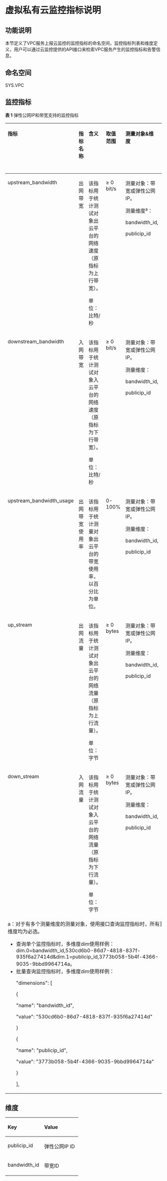 # 虚拟私有云监控指标说明<a name="eip_api06_0003"></a>

## 功能说明<a name="zh-cn_topic_0201534136_section45043704193247"></a>

本节定义了VPC服务上报云监控的监控指标的命名空间，监控指标列表和维度定义，用户可以通过云监控提供的API接口来检索VPC服务产生的监控指标和告警信息。

## 命名空间<a name="zh-cn_topic_0201534136_section20626347193247"></a>

SYS.VPC

## 监控指标<a name="zh-cn_topic_0201534136_section4222089193247"></a>

**表 1**  弹性公网IP和带宽支持的监控指标

<a name="zh-cn_topic_0201534136_table6444895193247"></a>
<table><thead align="left"><tr id="zh-cn_topic_0201534136_zh-cn_topic_0118498910_zh-cn_topic_0024607920_row17328334193247"><th class="cellrowborder" valign="top" width="14.98850114988501%" id="mcps1.2.7.1.1"><p id="zh-cn_topic_0201534136_zh-cn_topic_0118498910_zh-cn_topic_0024607920_p61417783193247"><a name="zh-cn_topic_0201534136_zh-cn_topic_0118498910_zh-cn_topic_0024607920_p61417783193247"></a><a name="zh-cn_topic_0201534136_zh-cn_topic_0118498910_zh-cn_topic_0024607920_p61417783193247"></a>指标</p>
</th>
<th class="cellrowborder" valign="top" width="10.528947105289472%" id="mcps1.2.7.1.2"><p id="zh-cn_topic_0201534136_zh-cn_topic_0118498910_zh-cn_topic_0024607920_p8784488193247"><a name="zh-cn_topic_0201534136_zh-cn_topic_0118498910_zh-cn_topic_0024607920_p8784488193247"></a><a name="zh-cn_topic_0201534136_zh-cn_topic_0118498910_zh-cn_topic_0024607920_p8784488193247"></a>指标名称</p>
</th>
<th class="cellrowborder" valign="top" width="21.697830216978303%" id="mcps1.2.7.1.3"><p id="zh-cn_topic_0201534136_zh-cn_topic_0118498910_zh-cn_topic_0024607920_p40454922193247"><a name="zh-cn_topic_0201534136_zh-cn_topic_0118498910_zh-cn_topic_0024607920_p40454922193247"></a><a name="zh-cn_topic_0201534136_zh-cn_topic_0118498910_zh-cn_topic_0024607920_p40454922193247"></a>含义</p>
</th>
<th class="cellrowborder" valign="top" width="12.278772122787721%" id="mcps1.2.7.1.4"><p id="zh-cn_topic_0201534136_zh-cn_topic_0118498910_zh-cn_topic_0024607920_p55623236193247"><a name="zh-cn_topic_0201534136_zh-cn_topic_0118498910_zh-cn_topic_0024607920_p55623236193247"></a><a name="zh-cn_topic_0201534136_zh-cn_topic_0118498910_zh-cn_topic_0024607920_p55623236193247"></a>取值范围</p>
</th>
<th class="cellrowborder" valign="top" width="21.347865213478652%" id="mcps1.2.7.1.5"><p id="zh-cn_topic_0201534136_zh-cn_topic_0118498910_zh-cn_topic_0024607920_p9188287193247"><a name="zh-cn_topic_0201534136_zh-cn_topic_0118498910_zh-cn_topic_0024607920_p9188287193247"></a><a name="zh-cn_topic_0201534136_zh-cn_topic_0118498910_zh-cn_topic_0024607920_p9188287193247"></a>测量对象&amp;维度</p>
</th>
<th class="cellrowborder" valign="top" width="19.15808419158084%" id="mcps1.2.7.1.6"><p id="zh-cn_topic_0201534136_zh-cn_topic_0118498910_p116611739175520"><a name="zh-cn_topic_0201534136_zh-cn_topic_0118498910_p116611739175520"></a><a name="zh-cn_topic_0201534136_zh-cn_topic_0118498910_p116611739175520"></a>监控周期（原始指标）</p>
</th>
</tr>
</thead>
<tbody><tr id="zh-cn_topic_0201534136_zh-cn_topic_0118498910_zh-cn_topic_0024607920_row173875718321"><td class="cellrowborder" valign="top" width="14.98850114988501%" headers="mcps1.2.7.1.1 "><p id="zh-cn_topic_0201534136_zh-cn_topic_0118498910_zh-cn_topic_0024607920_p131326819339"><a name="zh-cn_topic_0201534136_zh-cn_topic_0118498910_zh-cn_topic_0024607920_p131326819339"></a><a name="zh-cn_topic_0201534136_zh-cn_topic_0118498910_zh-cn_topic_0024607920_p131326819339"></a>upstream_bandwidth</p>
</td>
<td class="cellrowborder" valign="top" width="10.528947105289472%" headers="mcps1.2.7.1.2 "><p id="zh-cn_topic_0201534136_zh-cn_topic_0118498910_zh-cn_topic_0024607920_p7133182333"><a name="zh-cn_topic_0201534136_zh-cn_topic_0118498910_zh-cn_topic_0024607920_p7133182333"></a><a name="zh-cn_topic_0201534136_zh-cn_topic_0118498910_zh-cn_topic_0024607920_p7133182333"></a>出网带宽</p>
</td>
<td class="cellrowborder" valign="top" width="21.697830216978303%" headers="mcps1.2.7.1.3 "><p id="zh-cn_topic_0201534136_zh-cn_topic_0118498910_p179215408321"><a name="zh-cn_topic_0201534136_zh-cn_topic_0118498910_p179215408321"></a><a name="zh-cn_topic_0201534136_zh-cn_topic_0118498910_p179215408321"></a>该指标用于统计测试对象出云平台的网络速度（原指标为上行带宽）。</p>
<p id="zh-cn_topic_0201534136_zh-cn_topic_0118498910_p478910501515"><a name="zh-cn_topic_0201534136_zh-cn_topic_0118498910_p478910501515"></a><a name="zh-cn_topic_0201534136_zh-cn_topic_0118498910_p478910501515"></a>单位：比特/秒</p>
</td>
<td class="cellrowborder" valign="top" width="12.278772122787721%" headers="mcps1.2.7.1.4 "><p id="zh-cn_topic_0201534136_zh-cn_topic_0118498910_p16856133111520"><a name="zh-cn_topic_0201534136_zh-cn_topic_0118498910_p16856133111520"></a><a name="zh-cn_topic_0201534136_zh-cn_topic_0118498910_p16856133111520"></a>≥ 0 bit/s</p>
</td>
<td class="cellrowborder" valign="top" width="21.347865213478652%" headers="mcps1.2.7.1.5 "><p id="zh-cn_topic_0201534136_zh-cn_topic_0118498910_p14941182731011"><a name="zh-cn_topic_0201534136_zh-cn_topic_0118498910_p14941182731011"></a><a name="zh-cn_topic_0201534136_zh-cn_topic_0118498910_p14941182731011"></a>测量对象：带宽或弹性公网IP。</p>
<p id="zh-cn_topic_0201534136_zh-cn_topic_0118498910_p2094120273109"><a name="zh-cn_topic_0201534136_zh-cn_topic_0118498910_p2094120273109"></a><a name="zh-cn_topic_0201534136_zh-cn_topic_0118498910_p2094120273109"></a>测量维度<sup id="zh-cn_topic_0201534136_zh-cn_topic_0118498910_sup18702181191517"><a name="zh-cn_topic_0201534136_zh-cn_topic_0118498910_sup18702181191517"></a><a name="zh-cn_topic_0201534136_zh-cn_topic_0118498910_sup18702181191517"></a>a</sup>：</p>
<p id="zh-cn_topic_0201534136_zh-cn_topic_0118498910_p394132711018"><a name="zh-cn_topic_0201534136_zh-cn_topic_0118498910_p394132711018"></a><a name="zh-cn_topic_0201534136_zh-cn_topic_0118498910_p394132711018"></a>bandwidth_id,</p>
<p id="zh-cn_topic_0201534136_zh-cn_topic_0118498910_p994111271109"><a name="zh-cn_topic_0201534136_zh-cn_topic_0118498910_p994111271109"></a><a name="zh-cn_topic_0201534136_zh-cn_topic_0118498910_p994111271109"></a>publicip_id</p>
</td>
<td class="cellrowborder" valign="top" width="19.15808419158084%" headers="mcps1.2.7.1.6 "><p id="zh-cn_topic_0201534136_zh-cn_topic_0118498910_p1166213397559"><a name="zh-cn_topic_0201534136_zh-cn_topic_0118498910_p1166213397559"></a><a name="zh-cn_topic_0201534136_zh-cn_topic_0118498910_p1166213397559"></a>1分钟</p>
</td>
</tr>
<tr id="zh-cn_topic_0201534136_zh-cn_topic_0118498910_zh-cn_topic_0024607920_row2515145493216"><td class="cellrowborder" valign="top" width="14.98850114988501%" headers="mcps1.2.7.1.1 "><p id="zh-cn_topic_0201534136_zh-cn_topic_0118498910_zh-cn_topic_0024607920_p131416813315"><a name="zh-cn_topic_0201534136_zh-cn_topic_0118498910_zh-cn_topic_0024607920_p131416813315"></a><a name="zh-cn_topic_0201534136_zh-cn_topic_0118498910_zh-cn_topic_0024607920_p131416813315"></a>downstream_bandwidth</p>
</td>
<td class="cellrowborder" valign="top" width="10.528947105289472%" headers="mcps1.2.7.1.2 "><p id="zh-cn_topic_0201534136_zh-cn_topic_0118498910_zh-cn_topic_0024607920_p18143178133311"><a name="zh-cn_topic_0201534136_zh-cn_topic_0118498910_zh-cn_topic_0024607920_p18143178133311"></a><a name="zh-cn_topic_0201534136_zh-cn_topic_0118498910_zh-cn_topic_0024607920_p18143178133311"></a>入网带宽</p>
</td>
<td class="cellrowborder" valign="top" width="21.697830216978303%" headers="mcps1.2.7.1.3 "><p id="zh-cn_topic_0201534136_zh-cn_topic_0118498910_p14794440113211"><a name="zh-cn_topic_0201534136_zh-cn_topic_0118498910_p14794440113211"></a><a name="zh-cn_topic_0201534136_zh-cn_topic_0118498910_p14794440113211"></a>该指标用于统计测试对象入云平台的网络速度（原指标为下行带宽）。</p>
<p id="zh-cn_topic_0201534136_zh-cn_topic_0118498910_p1561138115211"><a name="zh-cn_topic_0201534136_zh-cn_topic_0118498910_p1561138115211"></a><a name="zh-cn_topic_0201534136_zh-cn_topic_0118498910_p1561138115211"></a>单位：比特/秒</p>
</td>
<td class="cellrowborder" valign="top" width="12.278772122787721%" headers="mcps1.2.7.1.4 "><p id="zh-cn_topic_0201534136_zh-cn_topic_0118498910_p1785863115157"><a name="zh-cn_topic_0201534136_zh-cn_topic_0118498910_p1785863115157"></a><a name="zh-cn_topic_0201534136_zh-cn_topic_0118498910_p1785863115157"></a>≥ 0 bit/s</p>
</td>
<td class="cellrowborder" valign="top" width="21.347865213478652%" headers="mcps1.2.7.1.5 "><p id="zh-cn_topic_0201534136_zh-cn_topic_0118498910_p19445113119103"><a name="zh-cn_topic_0201534136_zh-cn_topic_0118498910_p19445113119103"></a><a name="zh-cn_topic_0201534136_zh-cn_topic_0118498910_p19445113119103"></a>测量对象：带宽或弹性公网IP。</p>
<p id="zh-cn_topic_0201534136_zh-cn_topic_0118498910_p344623181019"><a name="zh-cn_topic_0201534136_zh-cn_topic_0118498910_p344623181019"></a><a name="zh-cn_topic_0201534136_zh-cn_topic_0118498910_p344623181019"></a>测量维度：</p>
<p id="zh-cn_topic_0201534136_zh-cn_topic_0118498910_p5446831151014"><a name="zh-cn_topic_0201534136_zh-cn_topic_0118498910_p5446831151014"></a><a name="zh-cn_topic_0201534136_zh-cn_topic_0118498910_p5446831151014"></a>bandwidth_id,</p>
<p id="zh-cn_topic_0201534136_zh-cn_topic_0118498910_p1544693151019"><a name="zh-cn_topic_0201534136_zh-cn_topic_0118498910_p1544693151019"></a><a name="zh-cn_topic_0201534136_zh-cn_topic_0118498910_p1544693151019"></a>publicip_id</p>
</td>
<td class="cellrowborder" valign="top" width="19.15808419158084%" headers="mcps1.2.7.1.6 "><p id="zh-cn_topic_0201534136_zh-cn_topic_0118498910_p2662133918557"><a name="zh-cn_topic_0201534136_zh-cn_topic_0118498910_p2662133918557"></a><a name="zh-cn_topic_0201534136_zh-cn_topic_0118498910_p2662133918557"></a>1分钟</p>
</td>
</tr>
<tr id="zh-cn_topic_0201534136_zh-cn_topic_0118498910_row79444328013"><td class="cellrowborder" valign="top" width="14.98850114988501%" headers="mcps1.2.7.1.1 "><p id="zh-cn_topic_0201534136_zh-cn_topic_0118498910_p131111534104"><a name="zh-cn_topic_0201534136_zh-cn_topic_0118498910_p131111534104"></a><a name="zh-cn_topic_0201534136_zh-cn_topic_0118498910_p131111534104"></a>upstream_bandwidth_usage</p>
</td>
<td class="cellrowborder" valign="top" width="10.528947105289472%" headers="mcps1.2.7.1.2 "><p id="zh-cn_topic_0201534136_zh-cn_topic_0118498910_p1511110341407"><a name="zh-cn_topic_0201534136_zh-cn_topic_0118498910_p1511110341407"></a><a name="zh-cn_topic_0201534136_zh-cn_topic_0118498910_p1511110341407"></a>出网带宽使用率</p>
</td>
<td class="cellrowborder" valign="top" width="21.697830216978303%" headers="mcps1.2.7.1.3 "><p id="zh-cn_topic_0201534136_zh-cn_topic_0118498910_p11114123410010"><a name="zh-cn_topic_0201534136_zh-cn_topic_0118498910_p11114123410010"></a><a name="zh-cn_topic_0201534136_zh-cn_topic_0118498910_p11114123410010"></a>该指标用于统计测量对象出云平台的带宽使用率，以百分比为单位。</p>
</td>
<td class="cellrowborder" valign="top" width="12.278772122787721%" headers="mcps1.2.7.1.4 "><p id="zh-cn_topic_0201534136_zh-cn_topic_0118498910_p14892155717598"><a name="zh-cn_topic_0201534136_zh-cn_topic_0118498910_p14892155717598"></a><a name="zh-cn_topic_0201534136_zh-cn_topic_0118498910_p14892155717598"></a>0-100%</p>
</td>
<td class="cellrowborder" valign="top" width="21.347865213478652%" headers="mcps1.2.7.1.5 "><p id="zh-cn_topic_0201534136_zh-cn_topic_0118498910_p2957184501019"><a name="zh-cn_topic_0201534136_zh-cn_topic_0118498910_p2957184501019"></a><a name="zh-cn_topic_0201534136_zh-cn_topic_0118498910_p2957184501019"></a>测量对象：带宽或弹性公网IP。</p>
<p id="zh-cn_topic_0201534136_zh-cn_topic_0118498910_p199581445131014"><a name="zh-cn_topic_0201534136_zh-cn_topic_0118498910_p199581445131014"></a><a name="zh-cn_topic_0201534136_zh-cn_topic_0118498910_p199581445131014"></a>测量维度：</p>
<p id="zh-cn_topic_0201534136_zh-cn_topic_0118498910_p4958164513109"><a name="zh-cn_topic_0201534136_zh-cn_topic_0118498910_p4958164513109"></a><a name="zh-cn_topic_0201534136_zh-cn_topic_0118498910_p4958164513109"></a>bandwidth_id,</p>
<p id="zh-cn_topic_0201534136_zh-cn_topic_0118498910_p189582450100"><a name="zh-cn_topic_0201534136_zh-cn_topic_0118498910_p189582450100"></a><a name="zh-cn_topic_0201534136_zh-cn_topic_0118498910_p189582450100"></a>publicip_id</p>
</td>
<td class="cellrowborder" valign="top" width="19.15808419158084%" headers="mcps1.2.7.1.6 "><p id="zh-cn_topic_0201534136_zh-cn_topic_0118498910_p066218398559"><a name="zh-cn_topic_0201534136_zh-cn_topic_0118498910_p066218398559"></a><a name="zh-cn_topic_0201534136_zh-cn_topic_0118498910_p066218398559"></a>1分钟</p>
</td>
</tr>
<tr id="zh-cn_topic_0201534136_zh-cn_topic_0118498910_row6251357113315"><td class="cellrowborder" valign="top" width="14.98850114988501%" headers="mcps1.2.7.1.1 "><p id="zh-cn_topic_0201534136_zh-cn_topic_0118498910_p199051635348"><a name="zh-cn_topic_0201534136_zh-cn_topic_0118498910_p199051635348"></a><a name="zh-cn_topic_0201534136_zh-cn_topic_0118498910_p199051635348"></a>up_stream</p>
</td>
<td class="cellrowborder" valign="top" width="10.528947105289472%" headers="mcps1.2.7.1.2 "><p id="zh-cn_topic_0201534136_zh-cn_topic_0118498910_p55042030141711"><a name="zh-cn_topic_0201534136_zh-cn_topic_0118498910_p55042030141711"></a><a name="zh-cn_topic_0201534136_zh-cn_topic_0118498910_p55042030141711"></a>出网流量</p>
</td>
<td class="cellrowborder" valign="top" width="21.697830216978303%" headers="mcps1.2.7.1.3 "><p id="zh-cn_topic_0201534136_zh-cn_topic_0118498910_p050623091713"><a name="zh-cn_topic_0201534136_zh-cn_topic_0118498910_p050623091713"></a><a name="zh-cn_topic_0201534136_zh-cn_topic_0118498910_p050623091713"></a>该指标用于统计测试对象出云平台的网络流量（原指标为上行流量）。</p>
<p id="zh-cn_topic_0201534136_zh-cn_topic_0118498910_p29751350115210"><a name="zh-cn_topic_0201534136_zh-cn_topic_0118498910_p29751350115210"></a><a name="zh-cn_topic_0201534136_zh-cn_topic_0118498910_p29751350115210"></a>单位：字节</p>
</td>
<td class="cellrowborder" valign="top" width="12.278772122787721%" headers="mcps1.2.7.1.4 "><p id="zh-cn_topic_0201534136_zh-cn_topic_0118498910_p55084302174"><a name="zh-cn_topic_0201534136_zh-cn_topic_0118498910_p55084302174"></a><a name="zh-cn_topic_0201534136_zh-cn_topic_0118498910_p55084302174"></a>≥ 0 bytes</p>
</td>
<td class="cellrowborder" valign="top" width="21.347865213478652%" headers="mcps1.2.7.1.5 "><p id="zh-cn_topic_0201534136_zh-cn_topic_0118498910_p17314631101319"><a name="zh-cn_topic_0201534136_zh-cn_topic_0118498910_p17314631101319"></a><a name="zh-cn_topic_0201534136_zh-cn_topic_0118498910_p17314631101319"></a>测量对象：带宽或弹性公网IP。</p>
<p id="zh-cn_topic_0201534136_zh-cn_topic_0118498910_p731403115136"><a name="zh-cn_topic_0201534136_zh-cn_topic_0118498910_p731403115136"></a><a name="zh-cn_topic_0201534136_zh-cn_topic_0118498910_p731403115136"></a>测量维度：</p>
<p id="zh-cn_topic_0201534136_zh-cn_topic_0118498910_p4314163119134"><a name="zh-cn_topic_0201534136_zh-cn_topic_0118498910_p4314163119134"></a><a name="zh-cn_topic_0201534136_zh-cn_topic_0118498910_p4314163119134"></a>bandwidth_id,</p>
<p id="zh-cn_topic_0201534136_zh-cn_topic_0118498910_p15314163171315"><a name="zh-cn_topic_0201534136_zh-cn_topic_0118498910_p15314163171315"></a><a name="zh-cn_topic_0201534136_zh-cn_topic_0118498910_p15314163171315"></a>publicip_id</p>
</td>
<td class="cellrowborder" valign="top" width="19.15808419158084%" headers="mcps1.2.7.1.6 "><p id="zh-cn_topic_0201534136_zh-cn_topic_0118498910_p966233925510"><a name="zh-cn_topic_0201534136_zh-cn_topic_0118498910_p966233925510"></a><a name="zh-cn_topic_0201534136_zh-cn_topic_0118498910_p966233925510"></a>1分钟</p>
</td>
</tr>
<tr id="zh-cn_topic_0201534136_zh-cn_topic_0118498910_row84711354143318"><td class="cellrowborder" valign="top" width="14.98850114988501%" headers="mcps1.2.7.1.1 "><p id="zh-cn_topic_0201534136_zh-cn_topic_0118498910_p29277317341"><a name="zh-cn_topic_0201534136_zh-cn_topic_0118498910_p29277317341"></a><a name="zh-cn_topic_0201534136_zh-cn_topic_0118498910_p29277317341"></a>down_stream</p>
</td>
<td class="cellrowborder" valign="top" width="10.528947105289472%" headers="mcps1.2.7.1.2 "><p id="zh-cn_topic_0201534136_zh-cn_topic_0118498910_p1451019302175"><a name="zh-cn_topic_0201534136_zh-cn_topic_0118498910_p1451019302175"></a><a name="zh-cn_topic_0201534136_zh-cn_topic_0118498910_p1451019302175"></a>入网流量</p>
</td>
<td class="cellrowborder" valign="top" width="21.697830216978303%" headers="mcps1.2.7.1.3 "><p id="zh-cn_topic_0201534136_zh-cn_topic_0118498910_p1051010308176"><a name="zh-cn_topic_0201534136_zh-cn_topic_0118498910_p1051010308176"></a><a name="zh-cn_topic_0201534136_zh-cn_topic_0118498910_p1051010308176"></a>该指标用于统计测试对象入云平台的网络流量（原指标为下行流量）。</p>
<p id="zh-cn_topic_0201534136_zh-cn_topic_0118498910_p8822319165320"><a name="zh-cn_topic_0201534136_zh-cn_topic_0118498910_p8822319165320"></a><a name="zh-cn_topic_0201534136_zh-cn_topic_0118498910_p8822319165320"></a>单位：字节</p>
</td>
<td class="cellrowborder" valign="top" width="12.278772122787721%" headers="mcps1.2.7.1.4 "><p id="zh-cn_topic_0201534136_zh-cn_topic_0118498910_p15512163016174"><a name="zh-cn_topic_0201534136_zh-cn_topic_0118498910_p15512163016174"></a><a name="zh-cn_topic_0201534136_zh-cn_topic_0118498910_p15512163016174"></a>≥ 0 bytes</p>
</td>
<td class="cellrowborder" valign="top" width="21.347865213478652%" headers="mcps1.2.7.1.5 "><p id="zh-cn_topic_0201534136_zh-cn_topic_0118498910_p2638143411134"><a name="zh-cn_topic_0201534136_zh-cn_topic_0118498910_p2638143411134"></a><a name="zh-cn_topic_0201534136_zh-cn_topic_0118498910_p2638143411134"></a>测量对象：带宽或弹性公网IP。</p>
<p id="zh-cn_topic_0201534136_zh-cn_topic_0118498910_p7638153412133"><a name="zh-cn_topic_0201534136_zh-cn_topic_0118498910_p7638153412133"></a><a name="zh-cn_topic_0201534136_zh-cn_topic_0118498910_p7638153412133"></a>测量维度：</p>
<p id="zh-cn_topic_0201534136_zh-cn_topic_0118498910_p15638113471319"><a name="zh-cn_topic_0201534136_zh-cn_topic_0118498910_p15638113471319"></a><a name="zh-cn_topic_0201534136_zh-cn_topic_0118498910_p15638113471319"></a>bandwidth_id,</p>
<p id="zh-cn_topic_0201534136_zh-cn_topic_0118498910_p196388346137"><a name="zh-cn_topic_0201534136_zh-cn_topic_0118498910_p196388346137"></a><a name="zh-cn_topic_0201534136_zh-cn_topic_0118498910_p196388346137"></a>publicip_id</p>
</td>
<td class="cellrowborder" valign="top" width="19.15808419158084%" headers="mcps1.2.7.1.6 "><p id="zh-cn_topic_0201534136_zh-cn_topic_0118498910_p15662183910558"><a name="zh-cn_topic_0201534136_zh-cn_topic_0118498910_p15662183910558"></a><a name="zh-cn_topic_0201534136_zh-cn_topic_0118498910_p15662183910558"></a>1分钟</p>
</td>
</tr>
<tr id="zh-cn_topic_0201534136_zh-cn_topic_0118498910_row157931920151418"><td class="cellrowborder" colspan="6" valign="top" headers="mcps1.2.7.1.1 mcps1.2.7.1.2 mcps1.2.7.1.3 mcps1.2.7.1.4 mcps1.2.7.1.5 mcps1.2.7.1.6 "><div class="p" id="zh-cn_topic_0201534136_zh-cn_topic_0118498910_p13558154816619"><a name="zh-cn_topic_0201534136_zh-cn_topic_0118498910_p13558154816619"></a><a name="zh-cn_topic_0201534136_zh-cn_topic_0118498910_p13558154816619"></a>a：对于有多个测量维度的测量对象，使用接口查询监控指标时，所有测量维度均为必选。<a name="zh-cn_topic_0201534136_zh-cn_topic_0118498910_ul2558164815619"></a><a name="zh-cn_topic_0201534136_zh-cn_topic_0118498910_ul2558164815619"></a><ul id="zh-cn_topic_0201534136_zh-cn_topic_0118498910_ul2558164815619"><li>查询单个监控指标时，多维度dim使用样例：dim.0=bandwidth_id,530cd6b0-86d7-4818-837f-935f6a27414d&amp;dim.1=publicip_id,3773b058-5b4f-4366-9035-9bbd9964714a。</li><li>批量查询监控指标时，多维度dim使用样例：<p id="zh-cn_topic_0201534136_zh-cn_topic_0118498910_p125596481467"><a name="zh-cn_topic_0201534136_zh-cn_topic_0118498910_p125596481467"></a><a name="zh-cn_topic_0201534136_zh-cn_topic_0118498910_p125596481467"></a>"dimensions": [</p>
<p id="zh-cn_topic_0201534136_zh-cn_topic_0118498910_p1055919488614"><a name="zh-cn_topic_0201534136_zh-cn_topic_0118498910_p1055919488614"></a><a name="zh-cn_topic_0201534136_zh-cn_topic_0118498910_p1055919488614"></a>{</p>
<p id="zh-cn_topic_0201534136_zh-cn_topic_0118498910_p85595481617"><a name="zh-cn_topic_0201534136_zh-cn_topic_0118498910_p85595481617"></a><a name="zh-cn_topic_0201534136_zh-cn_topic_0118498910_p85595481617"></a>"name": "bandwidth_id",</p>
<p id="zh-cn_topic_0201534136_zh-cn_topic_0118498910_p2559748366"><a name="zh-cn_topic_0201534136_zh-cn_topic_0118498910_p2559748366"></a><a name="zh-cn_topic_0201534136_zh-cn_topic_0118498910_p2559748366"></a>"value": "530cd6b0-86d7-4818-837f-935f6a27414d"</p>
<p id="zh-cn_topic_0201534136_zh-cn_topic_0118498910_p1455913481360"><a name="zh-cn_topic_0201534136_zh-cn_topic_0118498910_p1455913481360"></a><a name="zh-cn_topic_0201534136_zh-cn_topic_0118498910_p1455913481360"></a>}</p>
<p id="zh-cn_topic_0201534136_zh-cn_topic_0118498910_p3559194818611"><a name="zh-cn_topic_0201534136_zh-cn_topic_0118498910_p3559194818611"></a><a name="zh-cn_topic_0201534136_zh-cn_topic_0118498910_p3559194818611"></a>{</p>
<p id="zh-cn_topic_0201534136_zh-cn_topic_0118498910_p1819695719711"><a name="zh-cn_topic_0201534136_zh-cn_topic_0118498910_p1819695719711"></a><a name="zh-cn_topic_0201534136_zh-cn_topic_0118498910_p1819695719711"></a>"name": "publicip_id",</p>
<p id="zh-cn_topic_0201534136_zh-cn_topic_0118498910_p125591481564"><a name="zh-cn_topic_0201534136_zh-cn_topic_0118498910_p125591481564"></a><a name="zh-cn_topic_0201534136_zh-cn_topic_0118498910_p125591481564"></a>"value": "3773b058-5b4f-4366-9035-9bbd9964714a"</p>
<p id="zh-cn_topic_0201534136_zh-cn_topic_0118498910_p12559448369"><a name="zh-cn_topic_0201534136_zh-cn_topic_0118498910_p12559448369"></a><a name="zh-cn_topic_0201534136_zh-cn_topic_0118498910_p12559448369"></a>}</p>
<p id="zh-cn_topic_0201534136_zh-cn_topic_0118498910_p855924816616"><a name="zh-cn_topic_0201534136_zh-cn_topic_0118498910_p855924816616"></a><a name="zh-cn_topic_0201534136_zh-cn_topic_0118498910_p855924816616"></a>],</p>
</li></ul>
</div>
</td>
</tr>
</tbody>
</table>

## 维度<a name="zh-cn_topic_0201534136_section27751125193247"></a>

<a name="zh-cn_topic_0201534136_table30802540193247"></a>
<table><thead align="left"><tr id="zh-cn_topic_0201534136_row7692483193247"><th class="cellrowborder" valign="top" width="50%" id="mcps1.1.3.1.1"><p id="zh-cn_topic_0201534136_p19111369193247"><a name="zh-cn_topic_0201534136_p19111369193247"></a><a name="zh-cn_topic_0201534136_p19111369193247"></a>Key</p>
</th>
<th class="cellrowborder" valign="top" width="50%" id="mcps1.1.3.1.2"><p id="zh-cn_topic_0201534136_p4517093193247"><a name="zh-cn_topic_0201534136_p4517093193247"></a><a name="zh-cn_topic_0201534136_p4517093193247"></a>Value</p>
</th>
</tr>
</thead>
<tbody><tr id="zh-cn_topic_0201534136_row30340220193247"><td class="cellrowborder" valign="top" width="50%" headers="mcps1.1.3.1.1 "><p id="zh-cn_topic_0201534136_p41638776193247"><a name="zh-cn_topic_0201534136_p41638776193247"></a><a name="zh-cn_topic_0201534136_p41638776193247"></a>publicip_id</p>
</td>
<td class="cellrowborder" valign="top" width="50%" headers="mcps1.1.3.1.2 "><p id="zh-cn_topic_0201534136_p17297729193247"><a name="zh-cn_topic_0201534136_p17297729193247"></a><a name="zh-cn_topic_0201534136_p17297729193247"></a>弹性公网IP ID</p>
</td>
</tr>
<tr id="zh-cn_topic_0201534136_row21461838193247"><td class="cellrowborder" valign="top" width="50%" headers="mcps1.1.3.1.1 "><p id="zh-cn_topic_0201534136_p60687284193247"><a name="zh-cn_topic_0201534136_p60687284193247"></a><a name="zh-cn_topic_0201534136_p60687284193247"></a>bandwidth_id</p>
</td>
<td class="cellrowborder" valign="top" width="50%" headers="mcps1.1.3.1.2 "><p id="zh-cn_topic_0201534136_p16722971193247"><a name="zh-cn_topic_0201534136_p16722971193247"></a><a name="zh-cn_topic_0201534136_p16722971193247"></a>带宽ID</p>
</td>
</tr>
</tbody>
</table>

